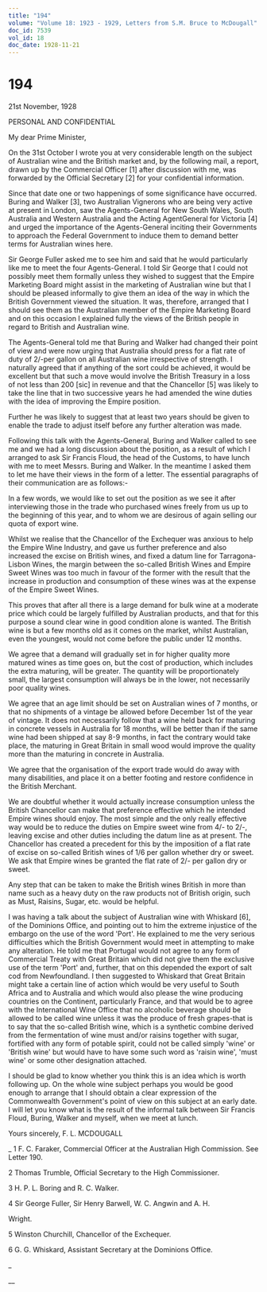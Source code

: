 ```yaml
---
title: "194"
volume: "Volume 18: 1923 - 1929, Letters from S.M. Bruce to McDougall"
doc_id: 7539
vol_id: 18
doc_date: 1928-11-21
---
```


# 194

21st November, 1928

PERSONAL AND CONFIDENTIAL

My dear Prime Minister,

On the 31st October I wrote you at very considerable length on the subject of Australian wine and the British market and, by the following mail, a report, drawn up by the Commercial Officer [1] after discussion with me, was forwarded by the Official Secretary [2] for your confidential information.

Since that date one or two happenings of some significance have occurred. Buring and Walker [3], two Australian Vignerons who are being very active at present in London, saw the Agents-General for New South Wales, South Australia and Western Australia and the Acting AgentGeneral for Victoria [4] and urged the importance of the Agents-General inciting their Governments to approach the Federal Government to induce them to demand better terms for Australian wines here.

Sir George Fuller asked me to see him and said that he would particularly like me to meet the four Agents-General. I told Sir George that I could not possibly meet them formally unless they wished to suggest that the Empire Marketing Board might assist in the marketing of Australian wine but that I should be pleased informally to give them an idea of the way in which the British Government viewed the situation. It was, therefore, arranged that I should see them as the Australian member of the Empire Marketing Board and on this occasion I explained fully the views of the British people in regard to British and Australian wine.

The Agents-General told me that Buring and Walker had changed their point of view and were now urging that Australia should press for a flat rate of duty of 2/-per gallon on all Australian wine irrespective of strength. I naturally agreed that if anything of the sort could be achieved, it would be excellent but that such a move would involve the British Treasury in a loss of not less than 200 [sic] in revenue and that the Chancellor [5] was likely to take the line that in two successive years he had amended the wine duties with the idea of improving the Empire position.

Further he was likely to suggest that at least two years should be given to enable the trade to adjust itself before any further alteration was made.

Following this talk with the Agents-General, Buring and Walker called to see me and we had a long discussion about the position, as a result of which I arranged to ask Sir Francis Floud, the head of the Customs, to have lunch with me to meet Messrs. Buring and Walker. In the meantime I asked them to let me have their views in the form of a letter. The essential paragraphs of their communication are as follows:-

In a few words, we would like to set out the position as we see it after interviewing those in the trade who purchased wines freely from us up to the beginning of this year, and to whom we are desirous of again selling our quota of export wine.

Whilst we realise that the Chancellor of the Exchequer was anxious to help the Empire Wine Industry, and gave us further preference and also increased the excise on British wines, and fixed a datum line for Tarragona-Lisbon Wines, the margin between the so-called British Wines and Empire Sweet Wines was too much in favour of the former with the result that the increase in production and consumption of these wines was at the expense of the Empire Sweet Wines.

This proves that after all there is a large demand for bulk wine at a moderate price which could be largely fulfilled by Australian products, and that for this purpose a sound clear wine in good condition alone is wanted. The British wine is but a few months old as it comes on the market, whilst Australian, even the youngest, would not come before the public under 12 months.

We agree that a demand will gradually set in for higher quality more matured wines as time goes on, but the cost of production, which includes the extra maturing, will be greater. The quantity will be proportionately small, the largest consumption will always be in the lower, not necessarily poor quality wines.

We agree that an age limit should be set on Australian wines of 7 months, or that no shipments of a vintage be allowed before December 1st of the year of vintage. It does not necessarily follow that a wine held back for maturing in concrete vessels in Australia for 18 months, will be better than if the same wine had been shipped at say 8-9 months, in fact the contrary would take place, the maturing in Great Britain in small wood would improve the quality more than the maturing in concrete in Australia.

We agree that the organisation of the export trade would do away with many disabilities, and place it on a better footing and restore confidence in the British Merchant.

We are doubtful whether it would actually increase consumption unless the British Chancellor can make that preference effective which he intended Empire wines should enjoy. The most simple and the only really effective way would be to reduce the duties on Empire sweet wine from 4/- to 2/-, leaving excise and other duties including the datum line as at present. The Chancellor has created a precedent for this by the imposition of a flat rate of excise on so-called British wines of 1/6 per gallon whether dry or sweet. We ask that Empire wines be granted the flat rate of 2/- per gallon dry or sweet.

Any step that can be taken to make the British wines British in more than name such as a heavy duty on the raw products not of British origin, such as Must, Raisins, Sugar, etc. would be helpful.

I was having a talk about the subject of Australian wine with Whiskard [6], of the Dominions Office, and pointing out to him the extreme injustice of the embargo on the use of the word 'Port'. He explained to me the very serious difficulties which the British Government would meet in attempting to make any alteration. He told me that Portugal would not agree to any form of Commercial Treaty with Great Britain which did not give them the exclusive use of the term 'Port' and, further, that on this depended the export of salt cod from Newfoundland. I then suggested to Whiskard that Great Britain might take a certain line of action which would be very useful to South Africa and to Australia and which would also please the wine producing countries on the Continent, particularly France, and that would be to agree with the International Wine Office that no alcoholic beverage should be allowed to be called wine unless it was the produce of fresh grapes-that is to say that the so-called British wine, which is a synthetic combine derived from the fermentation of wine must and/or raisins together with sugar, fortified with any form of potable spirit, could not be called simply 'wine' or 'British wine' but would have to have some such word as 'raisin wine', 'must wine' or some other designation attached.

I should be glad to know whether you think this is an idea which is worth following up. On the whole wine subject perhaps you would be good enough to arrange that I should obtain a clear expression of the Commonwealth Government's point of view on this subject at an early date. I will let you know what is the result of the informal talk between Sir Francis Floud, Buring, Walker and myself, when we meet at lunch.

Yours sincerely, F. L. MCDOUGALL 

_ 1 F. C. Faraker, Commercial Officer at the Australian High Commission. See Letter 190.

2 Thomas Trumble, Official Secretary to the High Commissioner.

3 H. P. L. Boring and R. C. Walker.

4 Sir George Fuller, Sir Henry Barwell, W. C. Angwin and A. H.

Wright.

5 Winston Churchill, Chancellor of the Exchequer.

6 G. G. Whiskard, Assistant Secretary at the Dominions Office.

_

__
